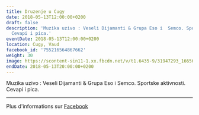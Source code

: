 ```yaml
---
title: Druzenje u Cugy
date: 2018-05-13T12:00:00+0200
draft: false
description: 'Muzika uzivo : Veseli Dijamanti & Grupa Eso i  Semco. Sportske aktivnosti.
  Cevapi i pica.'
eventDate: 2018-05-13T12:00:00+0200
location: Cugy, Vaud
facebook_id: '755216564867662'
weight: 30
image: https://scontent-sin11-1.xx.fbcdn.net/v/t1.6435-9/31947293_1665614486867697_1159691004425535488_n.jpg?_nc_cat=104&ccb=1-7&_nc_sid=9e60e4&_nc_ohc=fZY6i6MHbiUQ7kNvwHRfzPg&_nc_oc=AdnOiy16Sc75Gi5gMb8vXYa64rxcMslCbJJwPsClXZs4OF4JtTi7nb6gk4kqRQP5-CI&_nc_zt=23&_nc_ht=scontent-sin11-1.xx&edm=ABTKTjYEAAAA&_nc_gid=jpAyYelmR7RdSVRY9b3GCA&oh=00_AfKZuyQZLpsqA4acC7IpPBXz0NWMTgiKbbfLN7QXI7WgVw&oe=686077DA
endDate: 2018-05-13T20:00:00+0200
---
```


Muzika uzivo : Veseli Dijamanti & Grupa Eso i  Semco. Sportske aktivnosti. Cevapi i pica.

---

Plus d'informations sur [Facebook](https://facebook.com/events/755216564867662)